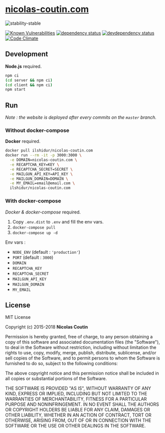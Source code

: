 # [nicolas-coutin.com](https://nicolas-coutin.com)

![stability-stable](https://img.shields.io/badge/stability-stable-green.svg)

[![Known Vulnerabilities][vulnerabilities-badge]][vulnerabilities-url]
[![dependency status][dependency-badge]][dependency-url]
[![devdependency status][devdependency-badge]][devdependency-url]
[![Code Climate][maintainability-badge]][maintainability-url]

## Development

**Node.js** required.

```bash
npm ci
(cd server && npm ci)
(cd client && npm ci)
npm start
```

## Run

*Note : the website is deployed after every commits on the `master` branch.*

### Without docker-compose

**Docker** required.

```bash
docker pull ilshidur/nicolas-coutin.com
docker run --rm -it -p 3000:3000 \
  -e DOMAIN=nicolas-coutin.com \
  -e RECAPTCHA_KEY=KEY \
  -e RECAPTCHA_SECRET=SECRET \
  -e MAILGUN_API_KEY=API_KEY \
  -e MAILGUN_DOMAIN=DOMAIN \
  -e MY_EMAIL=email@email.com \
  ilshidur/nicolas-coutin.com
```

### With docker-compose

*Docker & docker-compose* required.

1) Copy `.env.dist` to `.env` and fill the env vars.
2) `docker-compose pull`
3) `docker-compose up -d`

Env vars :

* `NODE_ENV` (default : `'production'`)
* `PORT` (default : `3000`)
* `DOMAIN`
* `RECAPTCHA_KEY`
* `RECAPTCHA_SECRET`
* `MAILGUN_API_KEY`
* `MAILGUN_DOMAIN`
* `MY_EMAIL`

## License

MIT License

Copyright (c) 2015-2018 **Nicolas Coutin**

Permission is hereby granted, free of charge, to any person obtaining a copy
of this software and associated documentation files (the "Software"), to deal
in the Software without restriction, including without limitation the rights
to use, copy, modify, merge, publish, distribute, sublicense, and/or sell
copies of the Software, and to permit persons to whom the Software is
furnished to do so, subject to the following conditions:

The above copyright notice and this permission notice shall be included in all
copies or substantial portions of the Software.

THE SOFTWARE IS PROVIDED "AS IS", WITHOUT WARRANTY OF ANY KIND, EXPRESS OR
IMPLIED, INCLUDING BUT NOT LIMITED TO THE WARRANTIES OF MERCHANTABILITY,
FITNESS FOR A PARTICULAR PURPOSE AND NONINFRINGEMENT. IN NO EVENT SHALL THE
AUTHORS OR COPYRIGHT HOLDERS BE LIABLE FOR ANY CLAIM, DAMAGES OR OTHER
LIABILITY, WHETHER IN AN ACTION OF CONTRACT, TORT OR OTHERWISE, ARISING FROM,
OUT OF OR IN CONNECTION WITH THE SOFTWARE OR THE USE OR OTHER DEALINGS IN THE
SOFTWARE.

[vulnerabilities-badge]: https://snyk.io/test/github/Ilshidur/nicolas-coutin.com/badge.svg
[vulnerabilities-url]: https://snyk.io/test/github/Ilshidur/nicolas-coutin.com
[dependency-badge]: https://david-dm.org/Ilshidur/nicolas-coutin.com/status.svg?path=server
[dependency-url]: https://david-dm.org/Ilshidur/nicolas-coutin.com?path=server
[devdependency-badge]: https://david-dm.org/Ilshidur/nicolas-coutin.com/dev-status.svg?path=server
[devdependency-url]: https://david-dm.org/Ilshidur/nicolas-coutin.com?path=server&type=dev
[maintainability-badge]: https://api.codeclimate.com/v1/badges/3f3e6503aac7ba77765f/maintainability
[maintainability-url]: https://codeclimate.com/github/Ilshidur/nicolas-coutin.com/maintainability
